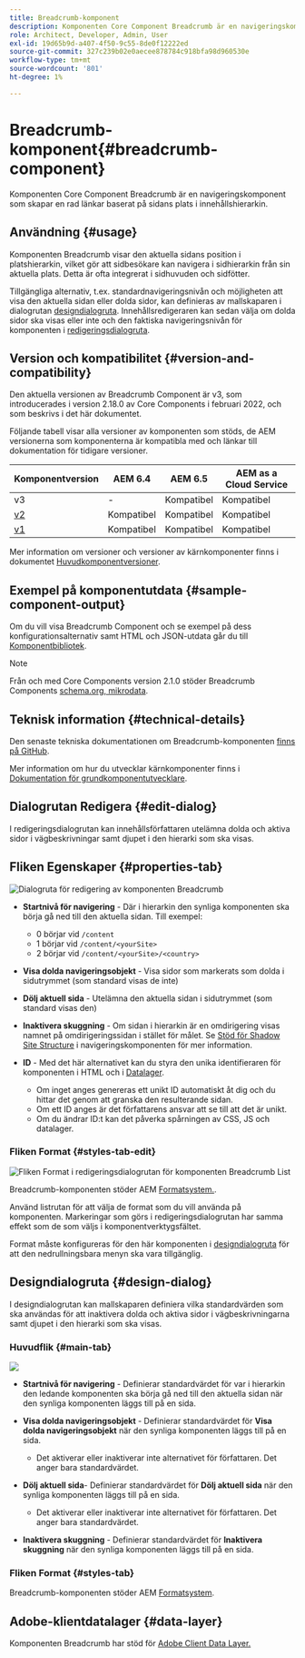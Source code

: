 ```yaml
---
title: Breadcrumb-komponent
description: Komponenten Core Component Breadcrumb är en navigeringskomponent som skapar en rad länkar baserat på sidans plats i innehållshierarkin.
role: Architect, Developer, Admin, User
exl-id: 19d65b9d-a407-4f50-9c55-8de0f12222ed
source-git-commit: 327c239b02e0aecee878784c918bfa98d960530e
workflow-type: tm+mt
source-wordcount: '801'
ht-degree: 1%

---
```


# Breadcrumb-komponent{#breadcrumb-component}

Komponenten Core Component Breadcrumb är en navigeringskomponent som skapar en rad länkar baserat på sidans plats i innehållshierarkin.

## Användning {#usage}

Komponenten Breadcrumb visar den aktuella sidans position i platshierarkin, vilket gör att sidbesökare kan navigera i sidhierarkin från sin aktuella plats. Detta är ofta integrerat i sidhuvuden och sidfötter.

Tillgängliga alternativ, t.ex. standardnavigeringsnivån och möjligheten att visa den aktuella sidan eller dolda sidor, kan definieras av mallskaparen i dialogrutan [designdialogruta](#design-dialog). Innehållsredigeraren kan sedan välja om dolda sidor ska visas eller inte och den faktiska navigeringsnivån för komponenten i [redigeringsdialogruta](#edit-dialog).

## Version och kompatibilitet {#version-and-compatibility}

Den aktuella versionen av Breadcrumb Component är v3, som introducerades i version 2.18.0 av Core Components i februari 2022, och som beskrivs i det här dokumentet.

Följande tabell visar alla versioner av komponenten som stöds, de AEM versionerna som komponenterna är kompatibla med och länkar till dokumentation för tidigare versioner.

| Komponentversion | AEM 6.4 | AEM 6.5 | AEM as a Cloud Service |
|--- | --- |--- |---|
| v3 | - | Kompatibel | Kompatibel |
| [v2](v2/breadcrumb.md) | Kompatibel | Kompatibel | Kompatibel |
| [v1](v1/breadcrumb-v1.md) | Kompatibel | Kompatibel | Kompatibel |

Mer information om versioner och versioner av kärnkomponenter finns i dokumentet [Huvudkomponentversioner](/help/versions.md).

## Exempel på komponentutdata {#sample-component-output}

Om du vill visa Breadcrumb Component och se exempel på dess konfigurationsalternativ samt HTML och JSON-utdata går du till [Komponentbibliotek](https://adobe.com/go/aem_cmp_library_breadcrumb).

>[!NOTE]
>
>Från och med Core Components version 2.1.0 stöder Breadcrumb Components [schema.org, mikrodata](https://schema.org/BreadcrumbList).

## Teknisk information {#technical-details}

Den senaste tekniska dokumentationen om Breadcrumb-komponenten [finns på GitHub](https://adobe.com/go/aem_cmp_tech_breadcrumb_v3).

Mer information om hur du utvecklar kärnkomponenter finns i [Dokumentation för grundkomponentutvecklare](/help/developing/overview.md).

## Dialogrutan Redigera {#edit-dialog}

I redigeringsdialogrutan kan innehållsförfattaren utelämna dolda och aktiva sidor i vägbeskrivningar samt djupet i den hierarki som ska visas.

## Fliken Egenskaper {#properties-tab}

![Dialogruta för redigering av komponenten Breadcrumb](/help/assets/breadcrumb-edit.png)

* **Startnivå för navigering** - Där i hierarkin den synliga komponenten ska börja gå ned till den aktuella sidan. Till exempel:

   * 0 börjar vid `/content`
   * 1 börjar vid `/content/<yourSite>`
   * 2 börjar vid `/content/<yourSite>/<country>`

* **Visa dolda navigeringsobjekt** - Visa sidor som markerats som dolda i sidutrymmet (som standard visas de inte)
* **Dölj aktuell sida** - Utelämna den aktuella sidan i sidutrymmet (som standard visas den)
* **Inaktivera skuggning** - Om sidan i hierarkin är en omdirigering visas namnet på omdirigeringssidan i stället för målet. Se [Stöd för Shadow Site Structure](navigation.md#shadow-structure) i navigeringskomponenten för mer information.
* **ID** - Med det här alternativet kan du styra den unika identifieraren för komponenten i HTML och i [Datalager](/help/developing/data-layer/overview.md).
   * Om inget anges genereras ett unikt ID automatiskt åt dig och du hittar det genom att granska den resulterande sidan.
   * Om ett ID anges är det författarens ansvar att se till att det är unikt.
   * Om du ändrar ID:t kan det påverka spårningen av CSS, JS och datalager.

### Fliken Format {#styles-tab-edit}

![Fliken Format i redigeringsdialogrutan för komponenten Breadcrumb List](/help/assets/breadcrumb-edit-styles.png)

Breadcrumb-komponenten stöder AEM [Formatsystem.](/help/get-started/authoring.md#component-styling).

Använd listrutan för att välja de format som du vill använda på komponenten. Markeringar som görs i redigeringsdialogrutan har samma effekt som de som väljs i komponentverktygsfältet.

Format måste konfigureras för den här komponenten i [designdialogruta](#design-dialog) för att den nedrullningsbara menyn ska vara tillgänglig.

## Designdialogruta {#design-dialog}

I designdialogrutan kan mallskaparen definiera vilka standardvärden som ska användas för att inaktivera dolda och aktiva sidor i vägbeskrivningarna samt djupet i den hierarki som ska visas.

### Huvudflik {#main-tab}

![](/help/assets/breadcrumb-design.png)

* **Startnivå för navigering** - Definierar standardvärdet för var i hierarkin den ledande komponenten ska börja gå ned till den aktuella sidan när den synliga komponenten läggs till på en sida.
* **Visa dolda navigeringsobjekt** - Definierar standardvärdet för **Visa dolda navigeringsobjekt** när den synliga komponenten läggs till på en sida.

   * Det aktiverar eller inaktiverar inte alternativet för författaren. Det anger bara standardvärdet.

* **Dölj aktuell sida**- Definierar standardvärdet för **Dölj aktuell sida** när den synliga komponenten läggs till på en sida.

   * Det aktiverar eller inaktiverar inte alternativet för författaren. Det anger bara standardvärdet.

* **Inaktivera skuggning** - Definierar standardvärdet för **Inaktivera skuggning** när den synliga komponenten läggs till på en sida.

### Fliken Format {#styles-tab}

Breadcrumb-komponenten stöder AEM [Formatsystem](/help/get-started/authoring.md#component-styling).

## Adobe-klientdatalager {#data-layer}

Komponenten Breadcrumb har stöd för [Adobe Client Data Layer.](/help/developing/data-layer/overview.md)
